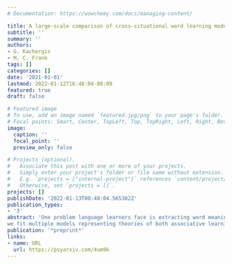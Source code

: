```yaml
---
# Documentation: https://wowchemy.com/docs/managing-content/

title: A large-scale comparison of cross-situational word learning models
subtitle: ''
summary: ''
authors:
- G. Kachergis
- M. C. Frank
tags: []
categories: []
date: '2021-01-01'
lastmod: 2022-01-12T16:48:04-08:00
featured: true
draft: false

# Featured image
# To use, add an image named `featured.jpg/png` to your page's folder.
# Focal points: Smart, Center, TopLeft, Top, TopRight, Left, Right, BottomLeft, Bottom, BottomRight.
image:
  caption: ''
  focal_point: ''
  preview_only: false

# Projects (optional).
#   Associate this post with one or more of your projects.
#   Simply enter your project's folder or file name without extension.
#   E.g. `projects = ["internal-project"]` references `content/project/deep-learning/index.md`.
#   Otherwise, set `projects = []`.
projects: []
publishDate: '2022-01-13T00:48:04.565382Z'
publication_types:
- '3'
abstract: 'One problem language learners face is extracting word meanings from scenes with many possible referents. Despite the ambiguity of individual situations, a large body of empirical work shows that people are able to learn cross-situationally when a word occurs in different situations. Many computational models of cross-situational word learning have been proposed, yet there is little consensus on the main mechanisms supporting learning, in part due to the profusion of disparate studies and models, and lack of systematic model comparisons across a wide range of studies. This study compares the performance of several extant models on a dataset of 44 experimental conditions and a total of 1,696 participants. Using cross-validation,
we fit multiple models representing theories of both associative learning and hypothesis-testing theories of word learning, find two best-fitting models, and discuss issues of model and mechanism identifiability. Finally, we test the models’ ability to generalize to additional experiments, including developmental data.'
publication: '*preprint*'
links:
- name: URL
  url: https://psyarxiv.com/4um9k
---
```


